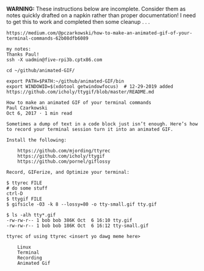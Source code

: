 **WARNING:** These instructions below are incomplete. Consider them as notes quickly drafted on a napkin rather than proper documentation!  I need to get this to work and completed then some cleanup  . . .
  
    https://medium.com/@pczarkowski/how-to-make-an-animated-gif-of-your-terminal-commands-62b08dfb6089
    
    my notes:
    Thanks Paul!
    ssh -X uadmin@five-rpi3b.cptx86.com

    cd ~/github/animated-GIF/

    export PATH=$PATH:~/github/animated-GIF/bin
    export WINDOWID=$(xdotool getwindowfocus)  # 12-29-2019 added https://github.com/icholy/ttygif/blob/master/README.md
    
    How to make an animated GIF of your terminal commands
    Paul Czarkowski
    Oct 6, 2017 · 1 min read
    
    Sometimes a dump of text in a code block just isn’t enough. Here’s how to record your terminal session turn it into an animated GIF.
    
    Install the following:
    
        https://github.com/mjording/ttyrec
        https://github.com/icholy/ttygif
        https://github.com/pornel/giflossy
    
    Record, GIFerize, and Optimize your terminal:
    
    $ ttyrec FILE
    # do some stuff
    ctrl-D
    $ ttygif FILE
    $ gifsicle -O3 -k 8 --lossy=80 -o tty-small.gif tty.gif

    $ ls -alh tty*.gif
    -rw-rw-r-- 1 bob bob 386K Oct  6 16:10 tty.gif
    -rw-rw-r-- 1 bob bob 186K Oct  6 16:12 tty-small.gif
    
    ttyrec of using ttyrec <insert yo dawg meme here>
    
        Linux
        Terminal
        Recording
        Animated Gif
